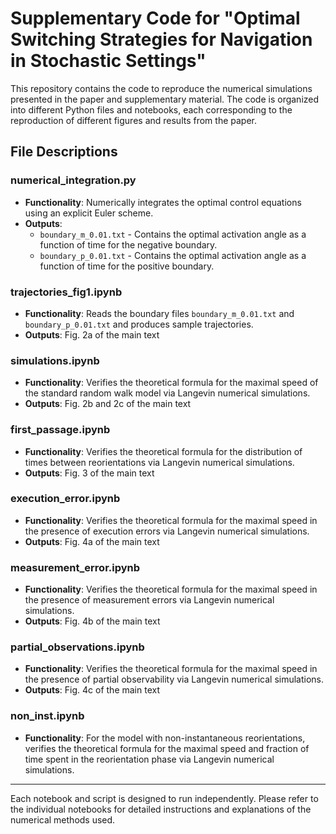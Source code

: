 # Supplementary Code for "Optimal Switching Strategies for Navigation in Stochastic Settings"

This repository contains the code to reproduce the numerical simulations presented in the paper and supplementary material. The code is organized into different Python files and notebooks, each corresponding to the reproduction of different figures and results from the paper.

## File Descriptions

### numerical_integration.py
- **Functionality**: Numerically integrates the optimal control equations using an explicit Euler scheme.
- **Outputs**: 
  - `boundary_m_0.01.txt` - Contains the optimal activation angle as a function of time for the negative boundary.
  - `boundary_p_0.01.txt` - Contains the optimal activation angle as a function of time for the positive boundary.

### trajectories_fig1.ipynb
- **Functionality**: Reads the boundary files `boundary_m_0.01.txt` and `boundary_p_0.01.txt` and produces sample trajectories.
- **Outputs**: Fig. 2a of the main text
  
### simulations.ipynb
- **Functionality**: Verifies the theoretical formula for the maximal speed of the standard random walk model via Langevin numerical simulations.
- **Outputs**: Fig. 2b and 2c of the main text

### first_passage.ipynb
- **Functionality**: Verifies the theoretical formula for the distribution of times between reorientations via Langevin numerical simulations.
-  **Outputs**: Fig. 3 of the main text


### execution_error.ipynb
- **Functionality**: Verifies the theoretical formula for the maximal speed in the presence of execution errors via Langevin numerical simulations.
- **Outputs**: Fig. 4a of the main text
  
### measurement_error.ipynb
- **Functionality**: Verifies the theoretical formula for the maximal speed in the presence of measurement errors via Langevin numerical simulations.
-  **Outputs**: Fig. 4b of the main text

### partial_observations.ipynb
- **Functionality**: Verifies the theoretical formula for the maximal speed in the presence of partial observability via Langevin numerical simulations.
- **Outputs**: Fig. 4c of the main text

### non_inst.ipynb
- **Functionality**: For the model with non-instantaneous reorientations, verifies the theoretical formula for the  maximal speed and fraction of time spent in the reorientation phase via Langevin numerical simulations.

---

Each notebook and script is designed to run independently. Please refer to the individual notebooks for detailed instructions and explanations of the numerical methods used.

